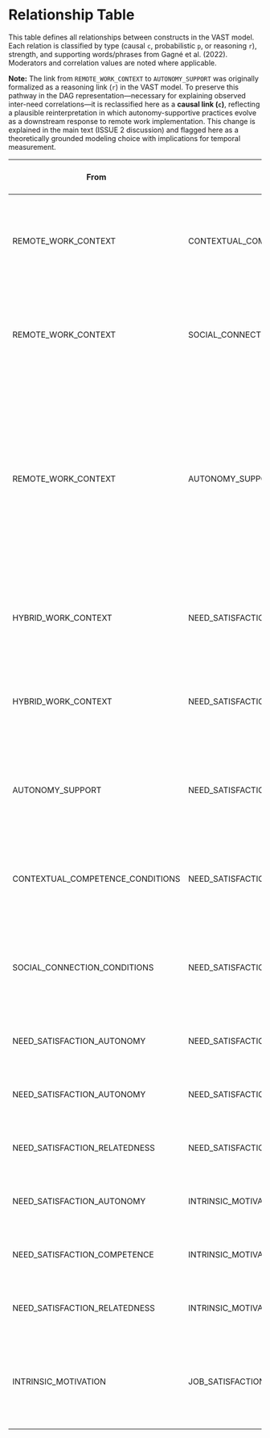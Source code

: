 # Relationship Table

This table defines all relationships between constructs in the VAST model. Each relation is classified by type (causal `c`, probabilistic `p`, or reasoning `r`), strength, and supporting words/phrases from Gagné et al. (2022). Moderators and correlation values are noted where applicable.

**Note:** The link from `REMOTE_WORK_CONTEXT` to `AUTONOMY_SUPPORT` was originally formalized as a reasoning link (`r`) in the VAST model. To preserve this pathway in the DAG representation—necessary for explaining observed inter-need correlations—it is reclassified here as a **causal link (`c`)**, reflecting a plausible reinterpretation in which autonomy-supportive practices evolve as a downstream response to remote work implementation. This change is explained in the main text (ISSUE 2 discussion) and flagged here as a theoretically grounded modeling choice with implications for temporal measurement.

| From | To | Type (strength) | Key words (strength indicator) | Moderator | Comment |
|------|----|------------------|---------------------------------|-----------|---------|
| REMOTE_WORK_CONTEXT | CONTEXTUAL_COMPETENCE_CONDITIONS | c (weak) | might thwart | – | Remote work can introduce competence barriers under poor conditions. Source: Gagné et al. (2022) |
| REMOTE_WORK_CONTEXT | SOCIAL_CONNECTION_CONDITIONS | c (moderate) | can present | – | Remote work can challenge relatedness if not well-structured. Source: Gagné et al. (2022) |
| REMOTE_WORK_CONTEXT | AUTONOMY_SUPPORT | c (moderate) | reinterpreted from "important to" | – | Reclassified as causal link for DAG translation. Reflects that autonomy-supportive practices may be developed in response to remote work. Measurement must occur after remote work adoption. See main text (ISSUE 2). |
| HYBRID_WORK_CONTEXT | NEED_SATISFACTION_AUTONOMY | c (moderate) | seems to offer | – | Hybrid work can promote autonomy if well designed. Source: Gagné et al. (2022) |
| HYBRID_WORK_CONTEXT | NEED_SATISFACTION_RELATEDNESS | c (moderate) | seems to offer | – | Hybrid work can promote relatedness if well structured. Source: Gagné et al. (2022) |
| AUTONOMY_SUPPORT | NEED_SATISFACTION_AUTONOMY | c (strong) | leads to | Emotional Stability (moderator) | Autonomy-supportive management increases autonomy satisfaction. Source: Gagné et al. (2022) |
| CONTEXTUAL_COMPETENCE_CONDITIONS | NEED_SATISFACTION_COMPETENCE | c (weak) | might thwart | – | Competence conditions influence competence satisfaction. Source: Gagné et al. (2022) |
| SOCIAL_CONNECTION_CONDITIONS | NEED_SATISFACTION_RELATEDNESS | c (strong) | lead to | – | Social connection conditions influence relatedness satisfaction. Source: Gagné et al. (2022) |
| NEED_SATISFACTION_AUTONOMY | NEED_SATISFACTION_RELATEDNESS | p (strong) | correlation r = 0.629 | – | Inter-need correlation. Source: Brunelle & Fortin (2021) |
| NEED_SATISFACTION_AUTONOMY | NEED_SATISFACTION_COMPETENCE | p (moderate) | correlation r = 0.474 | – | Inter-need correlation. Source: Brunelle & Fortin (2021) |
| NEED_SATISFACTION_RELATEDNESS | NEED_SATISFACTION_COMPETENCE | p (weak-moderate) | correlation r = 0.301 | – | Inter-need correlation. Source: Brunelle & Fortin (2021) |
| NEED_SATISFACTION_AUTONOMY | INTRINSIC_MOTIVATION | c (strong) | significantly related to | – | Core SDT causal link. Source: Gagné et al. (2022) |
| NEED_SATISFACTION_COMPETENCE | INTRINSIC_MOTIVATION | c (strong) | significantly related to | – | Core SDT causal link. Source: Gagné et al. (2022) |
| NEED_SATISFACTION_RELATEDNESS | INTRINSIC_MOTIVATION | c (strong) | significantly related to | – | Core SDT causal link. Source: Gagné et al. (2022) |
| INTRINSIC_MOTIVATION | JOB_SATISFACTION | p (moderate) | correlation r = 0.48 | – | Probabilistic relation based on meta-analytic evidence. Source: Van den Broeck et al. (2021) |
